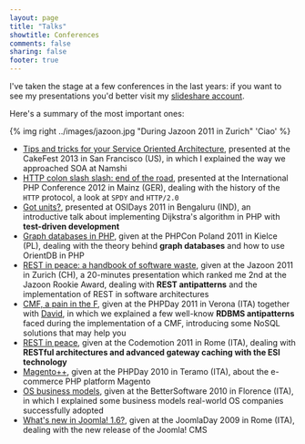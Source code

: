 ```yaml
---
layout: page
title: "Talks"
showtitle: Conferences
comments: false
sharing: false
footer: true
---
```


I've taken the stage at a few conferences in the last years: if you want to see my 
presentations you'd better visit my [slideshare account](http://www.slideshare.net/odino).

Here's a summary of the most important ones:

{% img right ../images/jazoon.jpg "During Jazoon 2011 in Zurich" 'Ciao' %}

* [Tips and tricks for your Service Oriented Architecture](http://www.slideshare.net/odino/tips-and-tricks-for-your-service-oriented-architecture-cakefest-2013-in-san-francisco), presented at the CakeFest 2013 in San Francisco (US), in which I explained the way we approached SOA at Namshi
* [HTTP colon slash slash: end of the road](http://www.slideshare.net/odino/http-colon-slash-slash-the-end-of-the-road), presented at
the International PHP Conference 2012 in Mainz (GER), dealing with the history of the `HTTP` protocol, a look at `SPDY` and `HTTP/2.0`
* [Got units?](http://www.slideshare.net/odino/got-units-osidays), presented at
OSIDays 2011 in Bengaluru (IND), an introductive talk about implementing Dijkstra's
algorithm in PHP with **test-driven development**
* [Graph databases in PHP](http://www.slideshare.net/odino/graph-databases-in-php-phpcon-poland-10222011), 
given at the PHPCon Poland 2011 in Kielce (PL), dealing with the theory behind **graph databases** and how to use OrientDB in PHP
* [REST in peace: a handbook of software waste](http://www.slideshare.net/odino/rest-in-peace-a-handbook-of-software-waste-jazoon-2011-06222011), 
given at the Jazoon 2011 in Zurich (CH), a 20-minutes presentation which ranked me 2nd at the Jazoon Rookie Award, dealing with **REST antipatterns** and the implementation of REST in software architectures
* [CMF, a pain in the F](http://www.slideshare.net/odino/cmf-a-pain-in-the-f-phpday-05142011), given at the PHPDay 2011 in Verona (ITA) together with [David](http://www.davidfunaro.com/), in which we explained a few well-know **RDBMS antipatterns** faced during the implementation of a CMF, introducing some NoSQL solutions that may help you
* [REST in peace](http://www.slideshare.net/odino/rest-in-peace-codemotion-2011), given at the Codemotion 2011 in Rome (ITA), dealing with **RESTful architectures and advanced gateway caching with the ESI technology**
* [Magento++](http://www.slideshare.net/odino/magentophpday), given at the PHPDay 2010 in Teramo (ITA), about the e-commerce PHP platform Magento
* [OS business models](http://www.slideshare.net/odino/bettersoftwareslides), given at the BetterSoftware 2010 in Florence (ITA), in which I explained some business models real-world OS companies successfully adopted
* [What's new in Joomla! 1.6?](http://www.slideshare.net/odino/whats-new-in-joomla-16), 
given at the JoomlaDay 2009 in Rome (ITA), dealing with the new release of the Joomla! CMS
